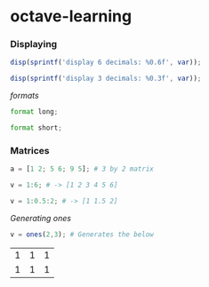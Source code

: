 # octave-learning

### Displaying
```octave
disp(sprintf('display 6 decimals: %0.6f', var));

disp(sprintf('display 3 decimals: %0.3f', var));
```
*formats*

```octave
format long;

format short;
```
### Matrices

```octave
a = [1 2; 5 6; 9 5]; # 3 by 2 matrix

v = 1:6; # -> [1 2 3 4 5 6]

v = 1:0.5:2; # -> [1 1.5 2]
```

*Generating ones*

```octave
v = ones(2,3); # Generates the below
```

| | | |
|-|-|-|
| 1 | 1 | 1 |
| 1 | 1 | 1 |
